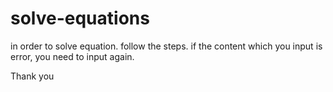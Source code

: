 # solve-equations
in order to solve equation.
follow the steps.
if the content which you input is error,
you need to input again.

Thank you 
